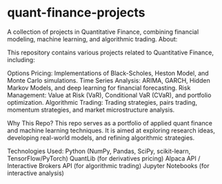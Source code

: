 # quant-finance-projects
A collection of projects in Quantitative Finance, combining financial modeling, machine learning, and algorithmic trading.
About:

This repository contains various projects related to Quantitative Finance, including:

Options Pricing:
Implementations of Black-Scholes, Heston Model, and Monte Carlo simulations.
Time Series Analysis: ARIMA, GARCH, Hidden Markov Models, and deep learning for financial forecasting.
Risk Management: Value at Risk (VaR), Conditional VaR (CVaR), and portfolio optimization.
Algorithmic Trading: Trading strategies, pairs trading, momentum strategies, and market microstructure analysis.


Why This Repo?
This repo serves as a portfolio of applied quant finance and machine learning techniques. It is aimed at exploring research ideas, developing real-world models, and refining algorithmic strategies.

Technologies Used:
Python (NumPy, Pandas, SciPy, scikit-learn, TensorFlow/PyTorch)
QuantLib (for derivatives pricing)
Alpaca API / Interactive Brokers API (for algorithmic trading)
Jupyter Notebooks (for interactive analysis)
